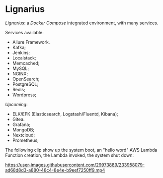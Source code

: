 # Lignarius
_Lignarius_: a _Docker Compose_ integrated environment, with many services.

Services available:

- Allure Framework.
- Kafka;
- Jenkins;
- Localstack;
- Memcached;
- MySQL;
- NGINX;
- OpenSearch;
- PostgreSQL;
- Redis;
- Wordpress;

_Upcoming_:

- ELK/EFK (Elasticsearch, Logstash/Fluentd, Kibana);
- Gitea.
- Grafana;
- MongoDB;
- Nextcloud;
- Prometheus;

The following clip show up the system boot, an "hello word" AWS Lambda Function creation, the Lambda invoked, the system shut down: 

https://user-images.githubusercontent.com/29973889/233958079-ad68d8d3-a880-48c4-8e4e-b9eef7250ff9.mp4

